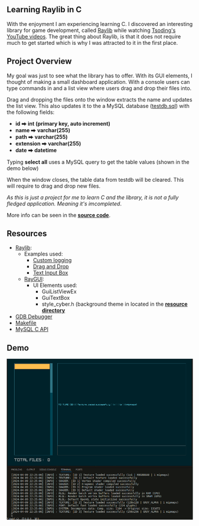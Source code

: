 ## Learning Raylib in C
With the enjoyment I am experiencing learning C. I discovered an interesting library for game development, called [Raylib](https://www.raylib.com/index.html) while watching [Tsoding's YouTube videos](https://www.youtube.com/@TsodingDaily/videos). The great thing about Raylib, is that it does not require much to get started which is why I was attracted to it in the first place.

## Project Overview 
My goal was just to see what the library has to offer. With its GUI elements, I thought of making a small dashboard application. With a console users can type commands in and a list view where users drag and drop their files into. 

Drag and dropping the files onto the window extracts the name and updates the list view. This also updates it to the a MySQL database ([testdb.sql](./testdb.sql)) with the following fields: 
* **id         ⮕ int (primary key, auto increment)**
* **name       ⮕ varchar(255)** 
* **path       ⮕ varchar(255)**
* **extension  ⮕ varchar(255)**
* **date       ⮕ datetime**

Typing **select all** uses a MySQL query to get the table values (shown in the demo below)

When the window closes, the table data from testdb will be cleared. This will require to drag and drop new files.

*As this is just a project for me to learn C and the library, it is not a fully fledged application. Meaning it's imcompleted*.

More info can be seen in the **[source code](./main.c)**.

## Resources
* [Raylib](https://www.raylib.com/index.html): 
    * Examples used:
        * [Custom logging](https://github.com/raysan5/raylib/blob/master/examples/core/core_custom_logging.c)
        * [Drag and Drop](https://github.com/raysan5/raylib/blob/master/examples/core/core_drop_files.c)
        * [Text Input Box](https://github.com/raysan5/raylib/blob/master/examples/text/text_input_box.c)
    * [RayGUI](https://github.com/raysan5/raygui?tab=readme-ov-file):
        * UI Elements used:
            * GuiListViewEx
            * GuiTextBox
            * style_cyber.h (background theme in located in the **[resource directory](./resources/style_cyber.h)**
* [GDB Debugger](https://sourceware.org/gdb/)
* [Makefile](https://www.gnu.org/software/make/manual/make.html)
* [MySQL C API](https://dev.mysql.com/doc/c-api/8.0/en/)

## Demo
![Demo](./demo.gif)
